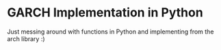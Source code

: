 <h1> GARCH Implementation in Python</h1>
Just messing around with functions in Python and implementing from the arch library :)

